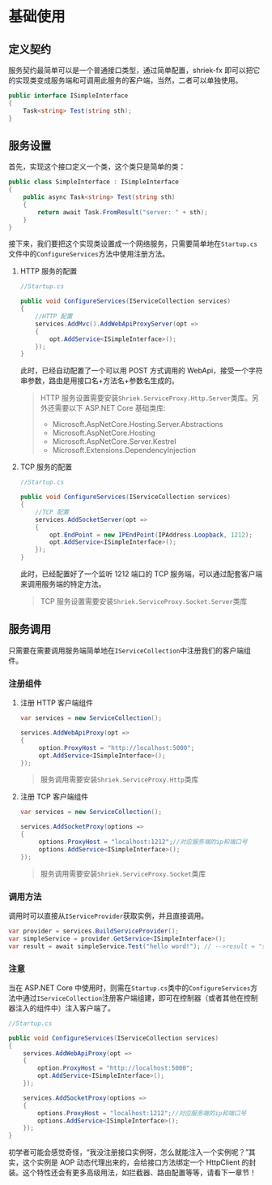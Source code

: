 # 基础使用

## 定义契约

服务契约最简单可以是一个普通接口类型，通过简单配置，shriek-fx 即可以把它的实现类变成服务端和可调用此服务的客户端，当然，二者可以单独使用。

```csharp
public interface ISimpleInterface
{
    Task<string> Test(string sth);
}
```

## 服务设置

首先，实现这个接口定义一个类，这个类只是简单的类：

```csharp
public class SimpleInterface : ISimpleInterface
{
    public async Task<string> Test(string sth)
    {
        return await Task.FromResult("server: " + sth);
    }
}
```

接下来，我们要把这个实现类设置成一个网络服务，只需要简单地在`Startup.cs`文件中的`ConfigureServices`方法中使用注册方法。

1. HTTP 服务的配置

   ```csharp
   //Startup.cs

   public void ConfigureServices(IServiceCollection services)
   {
       //HTTP 配置
       services.AddMvc().AddWebApiProxyServer(opt =>
       {
           opt.AddService<ISimpleInterface>();
       });
   }
   ```

   此时，已经自动配置了一个可以用 POST 方式调用的 WebApi，接受一个字符串参数，路由是用接口名+方法名+参数名生成的。

   > HTTP 服务设置需要安装`Shriek.ServiceProxy.Http.Server`类库。另外还需要以下 ASP.NET Core 基础类库:
   >
   > * Microsoft.AspNetCore.Hosting.Server.Abstractions
   > * Microsoft.AspNetCore.Hosting
   > * Microsoft.AspNetCore.Server.Kestrel
   > * Microsoft.Extensions.DependencyInjection

2. TCP 服务的配置

   ```csharp
   //Startup.cs

   public void ConfigureServices(IServiceCollection services)
   {
       //TCP 配置
       services.AddSocketServer(opt =>
       {
           opt.EndPoint = new IPEndPoint(IPAddress.Loopback, 1212);
           opt.AddService<ISimpleInterface>();
       });
   }
   ```

   此时，已经配置好了一个监听 1212 端口的 TCP 服务端，可以通过配套客户端来调用服务端的特定方法。

   > TCP 服务设置需要安装`Shriek.ServiceProxy.Socket.Server`类库

## 服务调用

只需要在需要调用服务端简单地在`IServiceCollection`中注册我们的客户端组件。

### 注册组件

1. 注册 HTTP 客户端组件

   ```csharp
   var services = new ServiceCollection();

   services.AddWebApiProxy(opt =>
   {
        option.ProxyHost = "http://localhost:5000";
        opt.AddService<ISimpleInterface>();
   });
   ```

   > 服务调用需要安装`Shriek.ServiceProxy.Http`类库

2. 注册 TCP 客户端组件

   ```csharp
   var services = new ServiceCollection();

   services.AddSocketProxy(options =>
   {
        options.ProxyHost = "localhost:1212";//对应服务端的ip和端口号
        options.AddService<ISimpleInterface>();
   });
   ```

   > 服务调用需要安装`Shriek.ServiceProxy.Socket`类库

### 调用方法

调用时可以直接从`IServiceProvider`获取实例，并且直接调用。

```csharp
var provider = services.BuildServiceProvider();
var simpleService = provider.GetService<ISimpleInterface>();
var result = await simpleService.Test("hello word!"); // -->result = "server: hello word!"
```

### 注意

当在 ASP.NET Core 中使用时，则需在`Startup.cs`类中的`ConfigureServices`方法中通过`IServiceCollection`注册客户端组建，即可在控制器（或者其他在控制器注入的组件中）注入客户端了。

```csharp
//Startup.cs

public void ConfigureServices(IServiceCollection services)
{
    services.AddWebApiProxy(opt =>
    {
        option.ProxyHost = "http://localhost:5000";
        opt.AddService<ISimpleInterface>();
    });

    services.AddSocketProxy(options =>
    {
        options.ProxyHost = "localhost:1212";//对应服务端的ip和端口号
        options.AddService<ISimpleInterface>();
    });
}
```

初学者可能会感觉奇怪，“我没注册接口实例呀，怎么就能注入一个实例呢？”其实，这个实例是 AOP 动态代理出来的，会给接口方法绑定一个 HttpClient 的封装。这个特性还会有更多高级用法，如拦截器、路由配置等等，请看下一章节！

